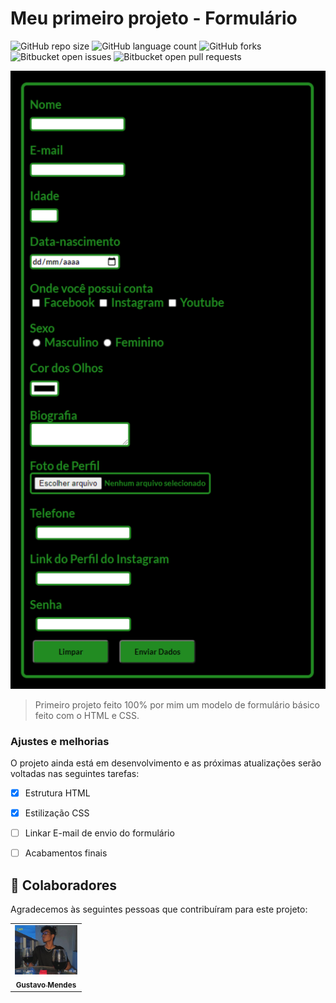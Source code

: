 # Meu primeiro projeto - Formulário



![GitHub repo size](https://img.shields.io/github/repo-size/iuricode/README-template?style=for-the-badge)
![GitHub language count](https://img.shields.io/github/languages/count/iuricode/README-template?style=for-the-badge)
![GitHub forks](https://img.shields.io/github/forks/iuricode/README-template?style=for-the-badge)
![Bitbucket open issues](https://img.shields.io/bitbucket/issues/iuricode/README-template?style=for-the-badge)
![Bitbucket open pull requests](https://img.shields.io/bitbucket/pr-raw/iuricode/README-template?style=for-the-badge)

<img src="./preview.jpg" alt="exemplo imagem">

> Primeiro projeto feito 100% por mim um modelo de formulário básico feito com o HTML e CSS.

### Ajustes e melhorias

O projeto ainda está em desenvolvimento e as próximas atualizações serão voltadas nas seguintes tarefas:

- [x] Estrutura HTML
- [x] Estilização CSS
- [ ] Linkar E-mail de envio do formulário 
- [ ] Acabamentos finais 



## 🤝 Colaboradores

Agradecemos às seguintes pessoas que contribuíram para este projeto:

<table>
  <tr>
    <td align="center">
      <a href="#">
        <img src="./Imagem perfil gustavo.jpeg" width="100px;" alt="Foto do Gustavo Mendes no GitHub"/><br>
        <sub>
          <b>Gustavo Mendes </b>
        </sub>
      </a>
    </td>
  
</table>

